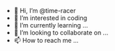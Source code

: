- 👋 Hi, I’m @time-racer
- 👀 I’m interested in coding
- 🌱 I’m currently learning ...
- 💞️ I’m looking to collaborate on ...
- 📫 How to reach me ...

<!---
time-racer/time-racer is a ✨ special ✨ repository because its `README.md` (this file) appears on your GitHub profile.
You can click the Preview link to take a look at your changes.
--->
